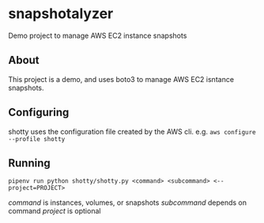 # snapshotalyzer
Demo project to manage AWS EC2 instance snapshots

## About
This project is a demo, and uses boto3 to manage AWS EC2 isntance snapshots.

## Configuring
shotty uses the configuration file created by the AWS cli. e.g.
`aws configure --profile shotty`

## Running
`pipenv run python shotty/shotty.py <command> <subcommand> <--project=PROJECT>`

*command* is instances, volumes, or snapshots
*subcommand* depends on command
*project* is optional
